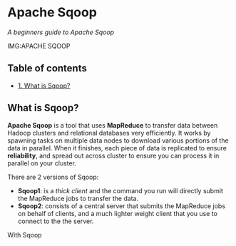 # Apache Sqoop
*A beginners guide to Apache Sqoop*

IMG:APACHE SQOOP

## Table of contents

- [1. What is Sqoop?](#what-is-sqoop)

## What is Sqoop?

**Apache Sqoop** is a tool that uses **MapReduce** to transfer data between Hadoop clusters and relational databases very efficiently. It works by spawning tasks on multiple data nodes to download various portions of the data in parallel. When it finishes, each piece of data is replicated to ensure **reliability**, and spread out across cluster to ensure you can process it in parallel on your cluster.

There are 2 versions of Sqoop:

* __Sqoop1__: is a *thick client* and the command you run will directly submit the MapReduce jobs to transfer the data.
* __Sqoop2__: consists of a central server that submits the MapReduce jobs on behalf of clients, and a much lighter weight client that you use to connect to the the server.

With Sqoop
